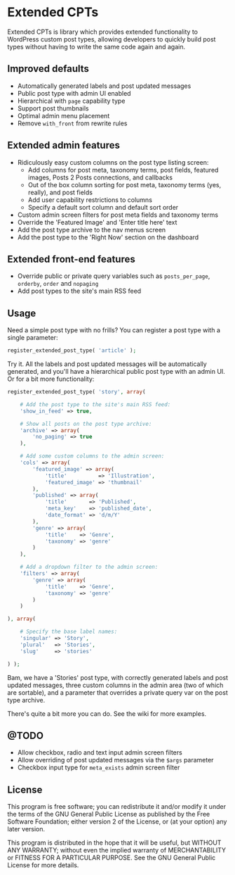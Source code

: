 # Extended CPTs #

Extended CPTs is library which provides extended functionality to WordPress custom post types, allowing developers to quickly build post types without having to write the same code again and again.

## Improved defaults ##

 * Automatically generated labels and post updated messages
 * Public post type with admin UI enabled
 * Hierarchical with `page` capability type
 * Support post thumbnails
 * Optimal admin menu placement
 * Remove `with_front` from rewrite rules

## Extended admin features ##

 * Ridiculously easy custom columns on the post type listing screen:
    * Add columns for post meta, taxonomy terms, post fields, featured images, Posts 2 Posts connections, and callbacks
    * Out of the box column sorting for post meta, taxonomy terms (yes, really), and post fields
    * Add user capability restrictions to columns
    * Specify a default sort column and default sort order
 * Custom admin screen filters for post meta fields and taxonomy terms
 * Override the 'Featured Image' and 'Enter title here' text
 * Add the post type archive to the nav menus screen
 * Add the post type to the 'Right Now' section on the dashboard

## Extended front-end features ##

 * Override public or private query variables such as `posts_per_page`, `orderby`, `order` and `nopaging`
 * Add post types to the site's main RSS feed

## Usage ##

Need a simple post type with no frills? You can register a post type with a single parameter:

```php
register_extended_post_type( 'article' );
```

Try it. All the labels and post updated messages will be automatically generated, and you'll have a hierarchical public post type with an admin UI. Or for a bit more functionality:

```php
register_extended_post_type( 'story', array(

	# Add the post type to the site's main RSS feed:
	'show_in_feed' => true,

	# Show all posts on the post type archive:
	'archive' => array(
		'no_paging' => true
	),

	# Add some custom columns to the admin screen:
	'cols' => array(
		'featured_image' => array(
			'title'          => 'Illustration',
			'featured_image' => 'thumbnail'
		),
		'published' => array(
			'title'       => 'Published',
			'meta_key'    => 'published_date',
			'date_format' => 'd/m/Y'
		),
		'genre' => array(
			'title'    => 'Genre',
			'taxonomy' => 'genre'
		)
	),

	# Add a dropdown filter to the admin screen:
	'filters' => array(
		'genre' => array(
			'title'    => 'Genre',
			'taxonomy' => 'genre'
		)
	)

), array(

	# Specify the base label names:
	'singular' => 'Story',
	'plural'   => 'Stories',
	'slug'     => 'stories'

) );
```

Bam, we have a 'Stories' post type, with correctly generated labels and post updated messages, three custom columns in the admin area (two of which are sortable), and a parameter that overrides a private query var on the post type archive.

There's quite a bit more you can do. See the wiki for more examples.

## @TODO ##

 * Allow checkbox, radio and text input admin screen filters
 * Allow overriding of post updated messages via the `$args` parameter
 * Checkbox input type for `meta_exists` admin screen filter

## License ##

This program is free software; you can redistribute it and/or modify
it under the terms of the GNU General Public License as published by
the Free Software Foundation; either version 2 of the License, or
(at your option) any later version.

This program is distributed in the hope that it will be useful,
but WITHOUT ANY WARRANTY; without even the implied warranty of
MERCHANTABILITY or FITNESS FOR A PARTICULAR PURPOSE.  See the
GNU General Public License for more details.
